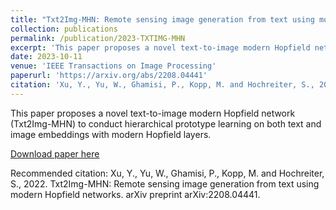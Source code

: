 ```yaml
---
title: "Txt2Img-MHN: Remote sensing image generation from text using modern Hopfield networks"
collection: publications
permalink: /publication/2023-TXTIMG-MHN
excerpt: 'This paper proposes a novel text-to-image modern Hopfield network (Txt2Img-MHN) to conduct hierarchical prototype learning on both text and image embeddings with modern Hopfield layers.'
date: 2023-10-11
venue: 'IEEE Transactions on Image Processing'
paperurl: 'https://arxiv.org/abs/2208.04441'
citation: 'Xu, Y., Yu, W., Ghamisi, P., Kopp, M. and Hochreiter, S., 2022. Txt2Img-MHN: Remote sensing image generation from text using modern Hopfield networks. arXiv preprint arXiv:2208.04441.'
---
```

This paper proposes a novel text-to-image modern Hopfield network (Txt2Img-MHN) to conduct hierarchical prototype learning on both text and image embeddings with modern Hopfield layers.

[Download paper here](https://arxiv.org/abs/2208.04441)

Recommended citation: Xu, Y., Yu, W., Ghamisi, P., Kopp, M. and Hochreiter, S., 2022. Txt2Img-MHN: Remote sensing image generation from text using modern Hopfield networks. arXiv preprint arXiv:2208.04441.